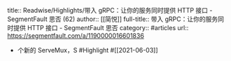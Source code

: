 title:: Readwise/Highlights/带入 gRPC：让你的服务同时提供 HTTP 接口 - SegmentFault 思否 (62)
author:: [[简悦]]
full-title:: 带入 gRPC：让你的服务同时提供 HTTP 接口 - SegmentFault 思否
category:: #articles
url:: https://segmentfault.com/a/1190000016601836

- 个新的 ServeMux，S #Highlight #[[2021-06-03]]